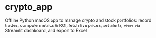 # crypto_app
Offline Python macOS app to manage crypto and stock portfolios: record trades, compute metrics &amp; ROI, fetch live prices, set alerts, view via Streamlit dashboard, and export to Excel.
